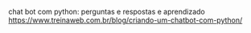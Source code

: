 chat bot com python:
perguntas e respostas e aprendizado
https://www.treinaweb.com.br/blog/criando-um-chatbot-com-python/

